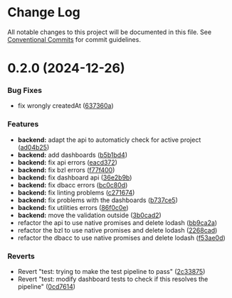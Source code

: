 # Change Log

All notable changes to this project will be documented in this file.
See [Conventional Commits](https://conventionalcommits.org) for commit guidelines.

# 0.2.0 (2024-12-26)


### Bug Fixes

* fix wrongly createdAt ([637360a](https://github.com/ImpulsiveLabs/Illustry-monorepo/commit/637360a5fcb68549676f2942556279dd6f654b5b))


### Features

* **backend:** adapt the api to automaticly check for active project ([ad04b25](https://github.com/ImpulsiveLabs/Illustry-monorepo/commit/ad04b25e6acf4e008c7422486df7013a982bd166))
* **backend:** add dashboards ([b5b1bd4](https://github.com/ImpulsiveLabs/Illustry-monorepo/commit/b5b1bd40a136821f2f3147dbd0be2421cd9a471e))
* **backend:** fix api errors ([eacd372](https://github.com/ImpulsiveLabs/Illustry-monorepo/commit/eacd372c9d7ced60c6b6d817a28f6f5268ded524))
* **backend:** fix bzl errors ([f77f400](https://github.com/ImpulsiveLabs/Illustry-monorepo/commit/f77f400c7dd9f1768cad03ca245acbbd3b11c3cc))
* **backend:** fix dashboard api ([36e2b9b](https://github.com/ImpulsiveLabs/Illustry-monorepo/commit/36e2b9b80b8380914f8adc22c5280407f0af5df5))
* **backend:** fix dbacc errors ([bc0c80d](https://github.com/ImpulsiveLabs/Illustry-monorepo/commit/bc0c80dfe392ffd8a34a46665805c5877bb5e7cb))
* **backend:** fix linting problems ([c271674](https://github.com/ImpulsiveLabs/Illustry-monorepo/commit/c27167465ba7e83e1fd3a3519629eb17a7ebf8db))
* **backend:** fix problems with the dashboards ([b737ce5](https://github.com/ImpulsiveLabs/Illustry-monorepo/commit/b737ce50287d6b4a72fd10e8a1206062da451f30))
* **backend:** fix utilities errors ([86f0c0e](https://github.com/ImpulsiveLabs/Illustry-monorepo/commit/86f0c0e63eaefe8dbaa02a2bd0e8c016a5e90e17))
* **backend:** move the validation outside ([3b0cad2](https://github.com/ImpulsiveLabs/Illustry-monorepo/commit/3b0cad2d6b120cb9f8de06c961561ee3012d164c))
* refactor the api to use native promises and delete lodash ([bb9ca2a](https://github.com/ImpulsiveLabs/Illustry-monorepo/commit/bb9ca2a85c7c417871888b5fe1adc5437d580224))
* refactor the bzl to use native promises and delete lodash ([2268cad](https://github.com/ImpulsiveLabs/Illustry-monorepo/commit/2268cadd8b2c5bee1c470efa63f51c3e726b910c))
* refactor the dbacc to use native promises and delete lodash ([f53ae0d](https://github.com/ImpulsiveLabs/Illustry-monorepo/commit/f53ae0d8bb3a5caa86e7c18a5688b55eb45a41eb))


### Reverts

* Revert "test: trying to make the test pipeline to pass" ([2c33875](https://github.com/ImpulsiveLabs/Illustry-monorepo/commit/2c3387500a417c5c5663d44ccafcd1ce9fc87c84))
* Revert "test: modify dashboard tests to check if this resolves the pipeline" ([0cd7614](https://github.com/ImpulsiveLabs/Illustry-monorepo/commit/0cd7614f785cd1671bd88a8d5825bed19a1bcc10))
